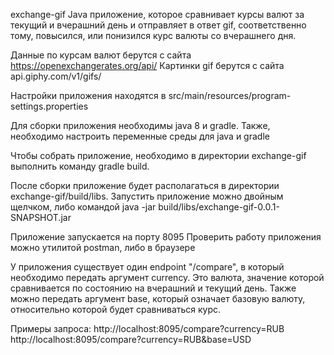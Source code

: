 exchange-gif
Java приложение, которое сравнивает курсы валют за текущий и вчерашний день и отправляет в ответ gif, соответственно тому, повысился, или понизился курс валюты со вчерашнего дня.

Данные по курсам валют берутся с сайта https://openexchangerates.org/api/
Картинки gif берутся с сайта api.giphy.com/v1/gifs/

Настройки приложения находятся в src/main/resources/program-settings.properties

Для сборки приложения необходимы java 8 и gradle. Также, необходимо настроить переменные среды для java и gradle

Чтобы собрать приложение, необходимо в директории exchange-gif выполнить команду gradle build.

После сборки приложение будет располагаться в директории exchange-gif/build/libs. 
Запустить приложение можно двойным щелчком, либо командой java -jar build/libs/exchange-gif-0.0.1-SNAPSHOT.jar

Приложение запускается на порту 8095
Проверить работу приложения можно утилитой postman, либо в браузере

У приложения существует один endpoint "/compare", в который необходимо передать аргумент currency. Это валюта, значение которой сравнивается по состоянию на вчерашний и текущий день. Также можно передать аргумент base, который означает базовую валюту, относительно которой будет сравниваться курс.


Примеры запроса: http://localhost:8095/compare?currency=RUB
http://localhost:8095/compare?currency=RUB&base=USD
